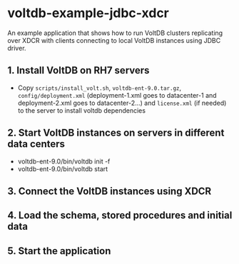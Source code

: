# voltdb-example-jdbc-xdcr
An example application that shows how to run VoltDB clusters replicating over XDCR with clients
 connecting to local VoltDB instances using JDBC driver.

## 1. Install VoltDB on RH7 servers
* Copy `scripts/install_volt.sh`, `voltdb-ent-9.0.tar.gz`, `config/deployment.xml` 
(deployment-1.xml goes to datacenter-1 and deployment-2.xml goes to datacenter-2...) and `license.xml` (if needed) 
to the server to install voltdb dependencies 

## 2. Start VoltDB instances on servers in different data centers
* voltdb-ent-9.0/bin/voltdb init -f
* voltdb-ent-9.0/bin/voltdb start

## 3. Connect the VoltDB instances using XDCR

## 4. Load the schema, stored procedures and initial data

## 5. Start the application